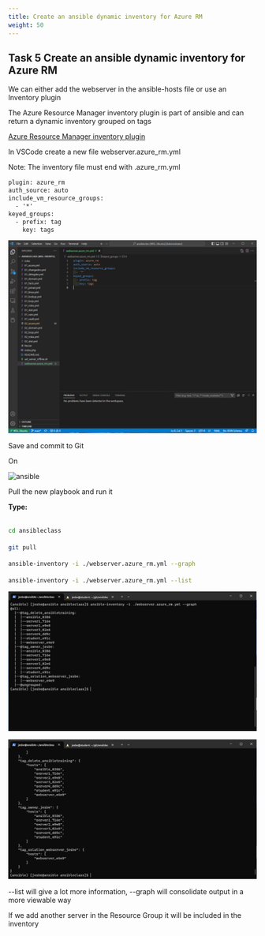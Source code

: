 ```yaml
---
title: Create an ansible dynamic inventory for Azure RM
weight: 50
---
```


## Task 5 Create an ansible dynamic inventory for Azure RM

We can either add the webserver in the ansible-hosts file or use an Inventory plugin

The Azure Resource Manager inventory plugin is part of ansible and can return a dynamic inventory grouped on tags

[Azure Resource Manager inventory plugin](https://docs.ansible.com/ansible/latest/plugins/inventory/azure_rm.html)

In VSCode create a new file webserver.azure_rm.yml

Note: The inventory file must end with .azure_rm.yml

```ansible
plugin: azure_rm
auth_source: auto
include_vm_resource_groups:
  - '*'
keyed_groups:
  - prefix: tag
    key: tags

```

![Alt text](images/018_azure_inventory.png?raw=true "vscode create inventory file")

Save and commit to Git

On

![ansible](/images/ansible.png)

Pull the new playbook and run it

__Type:__

```bash

cd ansibleclass

git pull

ansible-inventory -i ./webserver.azure_rm.yml --graph

ansible-inventory -i ./webserver.azure_rm.yml --list

```

![Alt text](images/019_azure_inventory_run.png?raw=true "azure inventory run")

![Alt text](images/020_azure_inventory_run_list.png?raw=true "azure inventory run list")

--list will give a lot more information, --graph will consolidate output in a more viewable way

If we add another server in the Resource Group it will be included in the inventory
